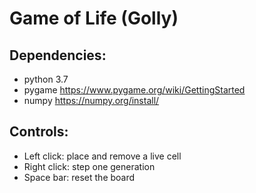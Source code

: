 # Game of Life (Golly)

## Dependencies:
- python 3.7
- pygame https://www.pygame.org/wiki/GettingStarted
- numpy https://numpy.org/install/

## Controls:
- Left click: place and remove a live cell
- Right click: step one generation
- Space bar: reset the board
